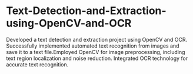 # Text-Detection-and-Extraction-using-OpenCV-and-OCR
Developed a text detection and extraction project using OpenCV and OCR. Successfully implemented automated text recognition from images and save it to a text file.Employed OpenCV for image preprocessing, including text region localization and noise reduction. Integrated OCR technology for accurate text recognition.
